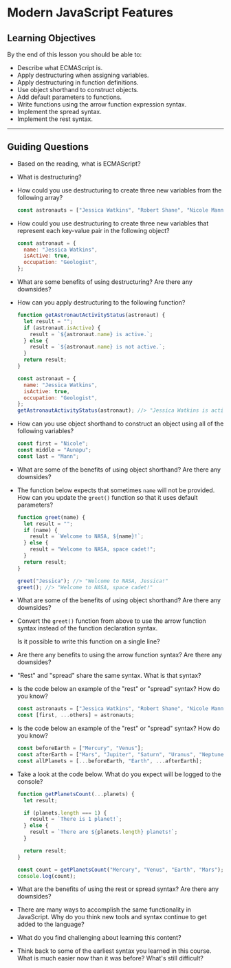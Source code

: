 # Modern JavaScript Features

## Learning Objectives

By the end of this lesson you should be able to:

- Describe what ECMAScript is.
- Apply destructuring when assigning variables.
- Apply destructuring in function definitions.
- Use object shorthand to construct objects.
- Add default parameters to functions.
- Write functions using the arrow function expression syntax.
- Implement the spread syntax.
- Implement the rest syntax.

---

## Guiding Questions

- Based on the reading, what is ECMAScript?

- What is destructuring?

- How could you use destructuring to create three new variables from the following array?

  ```js
  const astronauts = ["Jessica Watkins", "Robert Shane", "Nicole Mann"];
  ```

- How could you use destructuring to create three new variables that represent each key-value pair in the following object?

  ```js
  const astronaut = {
    name: "Jessica Watkins",
    isActive: true,
    occupation: "Geologist",
  };
  ```

- What are some benefits of using destructuring? Are there any downsides?

- How can you apply destructuring to the following function?

  ```js
  function getAstronautActivityStatus(astronaut) {
    let result = "";
    if (astronaut.isActive) {
      result = `${astronaut.name} is active.`;
    } else {
      result = `${astronaut.name} is not active.`;
    }
    return result;
  }

  const astronaut = {
    name: "Jessica Watkins",
    isActive: true,
    occupation: "Geologist",
  };
  getAstronautActivityStatus(astronaut); //> "Jessica Watkins is active."
  ```

- How can you use object shorthand to construct an object using all of the following variables?

  ```js
  const first = "Nicole";
  const middle = "Aunapu";
  const last = "Mann";
  ```

- What are some of the benefits of using object shorthand? Are there any downsides?

- The function below expects that sometimes `name` will not be provided. How can you update the `greet()` function so that it uses default parameters?

  ```js
  function greet(name) {
    let result = "";
    if (name) {
      result = `Welcome to NASA, ${name}!`;
    } else {
      result = "Welcome to NASA, space cadet!";
    }
    return result;
  }

  greet("Jessica"); //> "Welcome to NASA, Jessica!"
  greet(); //> "Welcome to NASA, space cadet!"
  ```

- What are some of the benefits of using object shorthand? Are there any downsides?

- Convert the `greet()` function from above to use the arrow function syntax instead of the function declaration syntax.

  Is it possible to write this function on a single line?

- Are there any benefits to using the arrow function syntax? Are there any downsides?

- "Rest" and "spread" share the same syntax. What is that syntax?

- Is the code below an example of the "rest" or "spread" syntax? How do you know?

  ```js
  const astronauts = ["Jessica Watkins", "Robert Shane", "Nicole Mann"];
  const [first, ...others] = astronauts;
  ```

- Is the code below an example of the "rest" or "spread" syntax? How do you know?

  ```js
  const beforeEarth = ["Mercury", "Venus"];
  const afterEarth = ["Mars", "Jupiter", "Saturn", "Uranus", "Neptune"];
  const allPlanets = [...beforeEarth, "Earth", ...afterEarth];
  ```

- Take a look at the code below. What do you expect will be logged to the console?

  ```js
  function getPlanetsCount(...planets) {
    let result;

    if (planets.length === 1) {
      result = `There is 1 planet!`;
    } else {
      result = `There are ${planets.length} planets!`;
    }

    return result;
  }

  const count = getPlanetsCount("Mercury", "Venus", "Earth", "Mars");
  console.log(count);
  ```

- What are the benefits of using the rest or spread syntax? Are there any downsides?

- There are many ways to accomplish the same functionality in JavaScript. Why do you think new tools and syntax continue to get added to the language?

- What do you find challenging about learning this content?

- Think back to some of the earliest syntax you learned in this course. What is much easier now than it was before? What's still difficult?
